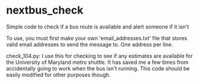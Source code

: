 # nextbus_check
Simple code to check if a bus route is available and alert someone if it isn't

To use, you must first make your own 'email_addresses.txt' file
that stores valid email addresses to send the message to. One
address per line.

check_104.py:
I use this for checking to see if any estimates are available
for the University of Maryland metro shuttle. It has saved me
a few times from accidentally going to work when the bus isn't
running. This code should be easily modified for other purposes
though.
